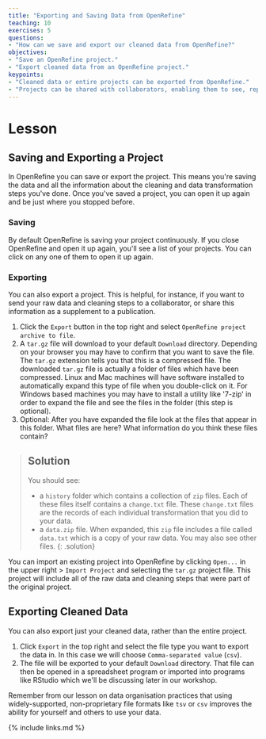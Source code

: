 ```yaml
---
title: "Exporting and Saving Data from OpenRefine"
teaching: 10
exercises: 5
questions:
- "How can we save and export our cleaned data from OpenRefine?"
objectives:
- "Save an OpenRefine project."
- "Export cleaned data from an OpenRefine project."
keypoints:
- "Cleaned data or entire projects can be exported from OpenRefine."
- "Projects can be shared with collaborators, enabling them to see, reproduce and check all data cleaning steps you performed."
---
```


# Lesson

## Saving and Exporting a Project

In OpenRefine you can save or export the project. This means you're saving the data and all the
information about the cleaning and data transformation steps you've done. Once you've saved a project, you can
open it up again and be just where you stopped before.

### Saving

By default OpenRefine is saving your project continuously. If you close OpenRefine and open it up again,
you'll see a list of your projects. You can click on any one of them to open it up again.

### Exporting

You can also export a project. This is helpful, for instance, if you want to send your raw data and cleaning steps to a collaborator,
or share this information as a supplement to a publication.

1. Click the `Export` button in the top right and select `OpenRefine project archive to file`.
2. A `tar.gz` file will download to your default `Download` directory. Depending on your browser you may have to confirm that you want to save the file. The `tar.gz` extension tells you that this is a compressed file.
The downloaded `tar.gz` file is actually a folder of files which have been compressed. Linux and Mac machines will have software installed to automatically expand this type of file when you double-click on it. For Windows based machines you may have to install a utility like '7-zip' in order to expand the file and see the files in the folder (this step is optional).
3. Optional: After you have expanded the file look at the files that appear in this folder. What files are here? What information do you think these files contain?

> ## Solution
> You should see:
> - a  `history` folder which contains a collection of `zip` files. Each of these files itself contains a `change.txt` file.
> These `change.txt` files are the records of each individual transformation that you did to your data.
> - a `data.zip` file. When expanded, this `zip` file includes a file called `data.txt` which is a copy of your raw data.
> You may also see other files.
{: .solution}

You can import an existing project into OpenRefine by clicking `Open...` in the upper right > `Import Project` and selecting the `tar.gz`
project file. This project will include all of the raw data and cleaning steps that were part of the original project.

## Exporting Cleaned Data

You can also export just your cleaned data, rather than the entire project.

1. Click `Export` in the top right and select the file type you want to export the data in. In this case we will choose `Comma-separated value` (`csv`).
2. The file will be exported to your default `Download` directory. That file can then be opened in a spreadsheet program or imported
into programs like RStudio which we'll be discussing later in our workshop.

Remember from our lesson on data organisation practices that using widely-supported, non-proprietary file formats like `tsv` or `csv` improves the ability for yourself and others to use your data.

{% include links.md %}
